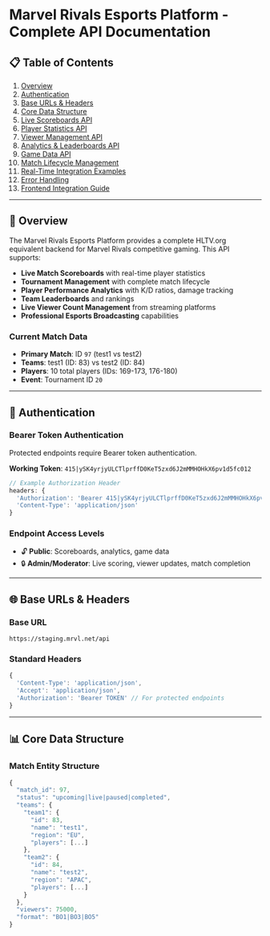 # Marvel Rivals Esports Platform - Complete API Documentation

## 📋 Table of Contents
1. [Overview](#overview)
2. [Authentication](#authentication)
3. [Base URLs & Headers](#base-urls--headers)
4. [Core Data Structure](#core-data-structure)
5. [Live Scoreboards API](#live-scoreboards-api)
6. [Player Statistics API](#player-statistics-api)
7. [Viewer Management API](#viewer-management-api)
8. [Analytics & Leaderboards API](#analytics--leaderboards-api)
9. [Game Data API](#game-data-api)
10. [Match Lifecycle Management](#match-lifecycle-management)
11. [Real-Time Integration Examples](#real-time-integration-examples)
12. [Error Handling](#error-handling)
13. [Frontend Integration Guide](#frontend-integration-guide)

---

## 🎯 Overview

The Marvel Rivals Esports Platform provides a complete HLTV.org equivalent backend for Marvel Rivals competitive gaming. This API supports:

- **Live Match Scoreboards** with real-time player statistics
- **Tournament Management** with complete match lifecycle
- **Player Performance Analytics** with K/D ratios, damage tracking
- **Team Leaderboards** and rankings
- **Live Viewer Count Management** from streaming platforms
- **Professional Esports Broadcasting** capabilities

### Current Match Data
- **Primary Match**: ID `97` (test1 vs test2)
- **Teams**: test1 (ID: 83) vs test2 (ID: 84)
- **Players**: 10 total players (IDs: 169-173, 176-180)
- **Event**: Tournament ID `20`

---

## 🔐 Authentication

### Bearer Token Authentication
Protected endpoints require Bearer token authentication.

**Working Token**: `415|ySK4yrjyULCTlprffD0KeT5zxd6J2mMMHOHkX6pv1d5fc012`

```javascript
// Example Authorization Header
headers: {
  'Authorization': 'Bearer 415|ySK4yrjyULCTlprffD0KeT5zxd6J2mMMHOHkX6pv1d5fc012',
  'Content-Type': 'application/json'
}
```

### Endpoint Access Levels
- 🔓 **Public**: Scoreboards, analytics, game data
- 🔒 **Admin/Moderator**: Live scoring, viewer updates, match completion

---

## 🌐 Base URLs & Headers

### Base URL
```
https://staging.mrvl.net/api
```

### Standard Headers
```javascript
{
  'Content-Type': 'application/json',
  'Accept': 'application/json',
  'Authorization': 'Bearer TOKEN' // For protected endpoints
}
```

---

## 📊 Core Data Structure

### Match Entity Structure
```javascript
{
  "match_id": 97,
  "status": "upcoming|live|paused|completed",
  "teams": {
    "team1": {
      "id": 83,
      "name": "test1",
      "region": "EU",
      "players": [...]
    },
    "team2": {
      "id": 84, 
      "name": "test2",
      "region": "APAC",
      "players": [...]
    }
  },
  "viewers": 75000,
  "format": "BO1|BO3|BO5"
}
```